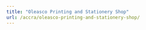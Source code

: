 ```yaml
---
title: "Oleasco Printing and Stationery Shop"
url: /accra/oleasco-printing-and-stationery-shop/
---
```


